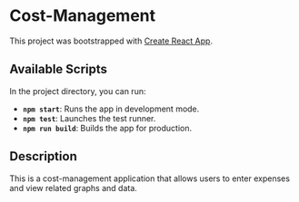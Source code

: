 # Cost-Management

This project was bootstrapped with [Create React App](https://github.com/facebook/create-react-app).

## Available Scripts

In the project directory, you can run:

- **`npm start`**: Runs the app in development mode.
- **`npm test`**: Launches the test runner.
- **`npm run build`**: Builds the app for production.

## Description

This is a cost-management application that allows users to enter expenses and view related graphs and data.
